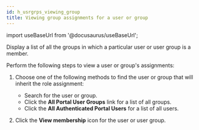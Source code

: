 ```yaml
---
id: h_usrgrps_viewing_group
title: Viewing group assignments for a user or group
---
```

import useBaseUrl from '@docusaurus/useBaseUrl';



Display a list of all the groups in which a particular user or user group is a member.

Perform the following steps to view a user or group's assignments:

1.  Choose one of the following methods to find the user or group that will inherit the role assignment:

    -   Search for the user or group.
    -   Click the **All Portal User Groups** link for a list of all groups.
    -   Click the **All Authenticated Portal Users** for a list of all users.
2.  Click the **View membership** icon for the user or user group.


